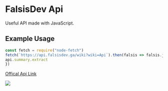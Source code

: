 # FalsisDev Api
Useful API made with JavaScript.

## Example Usage
```js
const fetch = require("node-fetch")
fetch(`https://api.falsisdev.ga/wiki?wiki=Api`).then(falsis => falsis.json()).then(api => {
api.summary.extract
})
```
[Offical Api Link](https://api.falsisdev.ga/)

<a href="https://api.falsisdev.ga/"><img src="https://cdn.discordapp.com/attachments/775822548519616562/862262132031619112/unknown.png"></a>
